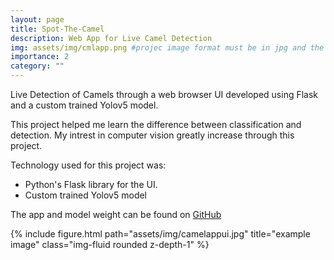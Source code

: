 ```yaml
---
layout: page
title: Spot-The-Camel
description: Web App for Live Camel Detection
img: assets/img/cmlapp.png #projec image format must be in jpg and the path in / / 
importance: 2
category: ""
---
```


Live Detection of Camels through a web browser UI developed using Flask and a custom trained Yolov5 model.

This project helped me learn the difference between classification and detection. My intrest in computer vision greatly increase through this project. 

Technology used for this project was:
- Python's Flask library for the UI. 
- Custom trained Yolov5 model

The app and model weight can be found on [GitHub](https://github.com/KhalidAlnujaidi/Spot-The-Camel-App) 

<div class="row">
    <div class="col-sm mt-3 mt-md-0">
        {% include figure.html path="assets/img/camelappui.jpg" title="example image" class="img-fluid rounded z-depth-1" %}
    </div>
</div>
<!-- image paths ./. /etc.jpg  -->